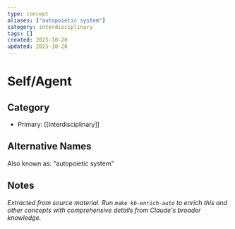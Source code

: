 ```yaml
---
type: concept
aliases: ["autopoietic system"]
category: interdisciplinary
tags: []
created: 2025-10-20
updated: 2025-10-20
---
```


# Self/Agent

## Category

- Primary: [[Interdisciplinary]]

## Alternative Names

Also known as: "autopoietic system"

## Notes

*Extracted from source material. Run `make kb-enrich-auto` to enrich this and other concepts with comprehensive details from Claude's broader knowledge.*
